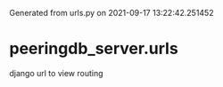 Generated from urls.py on 2021-09-17 13:22:42.251452

# peeringdb_server.urls

django url to view routing
